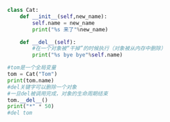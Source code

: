 
<BlogInfo id="938" title="8.del方法" author="白日梦想猿" pv=0 read_times=0 pre_cost_time="0分16秒" category="面向对象" tag_list="['面向对象']" create_time="2020.02.21 15:08:10" update_time="2020.08.13 16:08:03" />

```python
class Cat:
    def __init__(self,new_name):
        self.name = new_name
        print("%s 来了"%new_name)

    def __del__(self):
        #在一个对象被“干掉”的时候执行（对象被从内存中删除）
        print("%s bye bye"%self.name)

#tom是一个全局变量
tom = Cat("Tom")
print(tom.name)
#del关键字可以删除一个对象
#一旦del被调用完成，对象的生命周期结束
tom.__del__()
print("*" * 50)
#del tom
```
